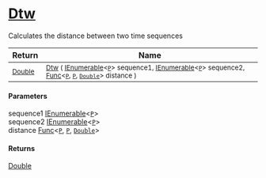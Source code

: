 # [Dtw](./DtwPy-100664206.md)

Calculates the distance between two time sequences

| Return | Name | 
| --- | --- | 
| <sub>[Double](https://docs.microsoft.com/en-us/dotnet/api/System.Double)</sub>| <sub>[Dtw](./DtwPy-100664206.md) ( [IEnumerable](https://docs.microsoft.com/en-us/dotnet/api/System.Collections.Ienumerable)\<[`P`](./DtwPy-100664206.md)> sequence1, [IEnumerable](https://docs.microsoft.com/en-us/dotnet/api/System.Collections.Ienumerable)\<[`P`](./DtwPy-100664206.md)> sequence2, [Func](https://docs.microsoft.com/en-us/dotnet/api/System.Func-3)\<[`P`](./DtwPy-100664206.md), [`P`](./DtwPy-100664206.md), [`Double`](https://docs.microsoft.com/en-us/dotnet/api/System.Double)> distance )</sub>| <br>


#### Parameters
 sequence1  [IEnumerable](https://docs.microsoft.com/en-us/dotnet/api/System.Collections.Ienumerable)\<[`P`](./DtwPy-100664206.md)><br> sequence2  [IEnumerable](https://docs.microsoft.com/en-us/dotnet/api/System.Collections.Ienumerable)\<[`P`](./DtwPy-100664206.md)><br> distance  [Func](https://docs.microsoft.com/en-us/dotnet/api/System.Func-3)\<[`P`](./DtwPy-100664206.md), [`P`](./DtwPy-100664206.md), [`Double`](https://docs.microsoft.com/en-us/dotnet/api/System.Double)>
#### Returns
[Double](https://docs.microsoft.com/en-us/dotnet/api/System.Double)